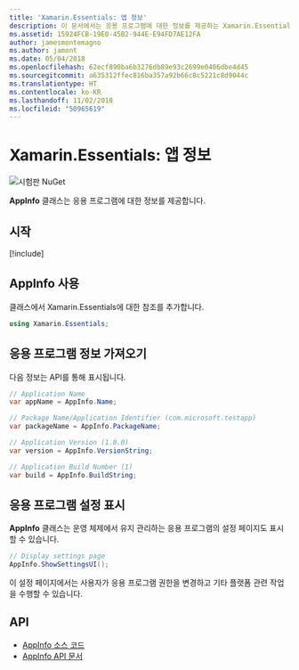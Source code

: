 ```yaml
---
title: 'Xamarin.Essentials: 앱 정보'
description: 이 문서에서는 응용 프로그램에 대한 정보를 제공하는 Xamarin.Essentials의 AppInfo 클래스를 설명합니다. 예를 들어 앱 이름과 버전을 표시합니다.
ms.assetid: 15924FCB-19E0-45B2-944E-E94FD7AE12FA
author: jamesmontemagno
ms.author: jamont
ms.date: 05/04/2018
ms.openlocfilehash: 62ecf890ba6b3276db89e93c2699e0406dbe4d45
ms.sourcegitcommit: a635312ffec816ba357a92b66c8c5221c8d9044c
ms.translationtype: HT
ms.contentlocale: ko-KR
ms.lasthandoff: 11/02/2018
ms.locfileid: "50965619"
---
```

# <a name="xamarinessentials-app-information"></a>Xamarin.Essentials: 앱 정보

![시험판 NuGet](~/media/shared/pre-release.png)

**AppInfo** 클래스는 응용 프로그램에 대한 정보를 제공합니다.

## <a name="get-started"></a>시작

[!include[](~/essentials/includes/get-started.md)]

## <a name="using-appinfo"></a>AppInfo 사용

클래스에서 Xamarin.Essentials에 대한 참조를 추가합니다.

```csharp
using Xamarin.Essentials;
```

## <a name="obtaining-application-information"></a>응용 프로그램 정보 가져오기

다음 정보는 API를 통해 표시됩니다.

```csharp
// Application Name
var appName = AppInfo.Name;

// Package Name/Application Identifier (com.microsoft.testapp)
var packageName = AppInfo.PackageName;

// Application Version (1.0.0)
var version = AppInfo.VersionString;

// Application Build Number (1)
var build = AppInfo.BuildString;
```

## <a name="displaying-application-settings"></a>응용 프로그램 설정 표시

**AppInfo** 클래스는 운영 체제에서 유지 관리하는 응용 프로그램의 설정 페이지도 표시할 수 있습니다.

```csharp
// Display settings page
AppInfo.ShowSettingsUI();
```

이 설정 페이지에서는 사용자가 응용 프로그램 권한을 변경하고 기타 플랫폼 관련 작업을 수행할 수 있습니다.

## <a name="api"></a>API

- [AppInfo 소스 코드](https://github.com/xamarin/Essentials/tree/master/Xamarin.Essentials/AppInfo)
- [AppInfo API 문서](xref:Xamarin.Essentials.AppInfo)
